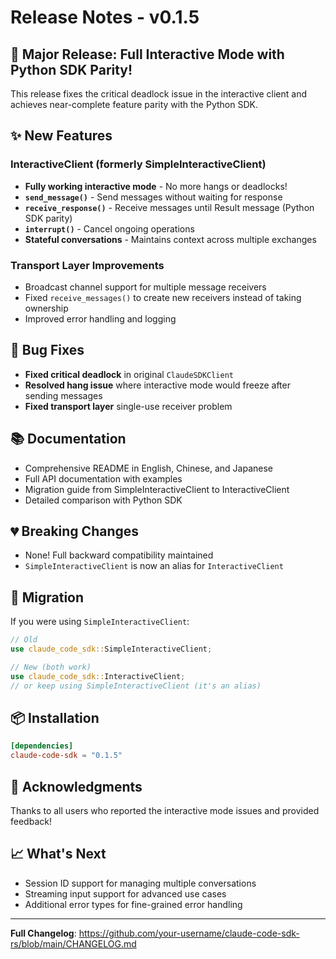 # Release Notes - v0.1.5

## 🎉 Major Release: Full Interactive Mode with Python SDK Parity!

This release fixes the critical deadlock issue in the interactive client and achieves near-complete feature parity with the Python SDK.

## ✨ New Features

### InteractiveClient (formerly SimpleInteractiveClient)
- **Fully working interactive mode** - No more hangs or deadlocks!
- **`send_message()`** - Send messages without waiting for response
- **`receive_response()`** - Receive messages until Result message (Python SDK parity)
- **`interrupt()`** - Cancel ongoing operations
- **Stateful conversations** - Maintains context across multiple exchanges

### Transport Layer Improvements
- Broadcast channel support for multiple message receivers
- Fixed `receive_messages()` to create new receivers instead of taking ownership
- Improved error handling and logging

## 🐛 Bug Fixes
- **Fixed critical deadlock** in original `ClaudeSDKClient`
- **Resolved hang issue** where interactive mode would freeze after sending messages
- **Fixed transport layer** single-use receiver problem

## 📚 Documentation
- Comprehensive README in English, Chinese, and Japanese
- Full API documentation with examples
- Migration guide from SimpleInteractiveClient to InteractiveClient
- Detailed comparison with Python SDK

## 💔 Breaking Changes
- None! Full backward compatibility maintained
- `SimpleInteractiveClient` is now an alias for `InteractiveClient`

## 🔄 Migration
If you were using `SimpleInteractiveClient`:
```rust
// Old
use claude_code_sdk::SimpleInteractiveClient;

// New (both work)
use claude_code_sdk::InteractiveClient;
// or keep using SimpleInteractiveClient (it's an alias)
```

## 📦 Installation
```toml
[dependencies]
claude-code-sdk = "0.1.5"
```

## 🙏 Acknowledgments
Thanks to all users who reported the interactive mode issues and provided feedback!

## 📈 What's Next
- Session ID support for managing multiple conversations
- Streaming input support for advanced use cases
- Additional error types for fine-grained error handling

---

**Full Changelog**: https://github.com/your-username/claude-code-sdk-rs/blob/main/CHANGELOG.md